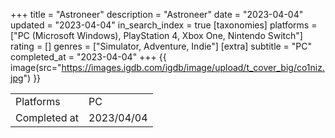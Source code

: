 +++
title = "Astroneer"
description = "Astroneer"
date = "2023-04-04"
updated = "2023-04-04"
in_search_index = true
[taxonomies]
platforms = ["PC (Microsoft Windows), PlayStation 4, Xbox One, Nintendo Switch"]
rating = []
genres = ["Simulator, Adventure, Indie"]
[extra]
subtitle = "PC"
completed_at = "2023-04-04"
+++
{{ image(src="https://images.igdb.com/igdb/image/upload/t_cover_big/co1niz.jpg") }}

|              |            |
| ------------ | ---------- |
| Platforms    | PC |
| Completed at | 2023/04/04 |

